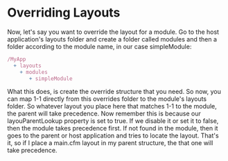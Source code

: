 # Overriding Layouts

Now, let's say you want to override the layout for a module. Go to the host application's layouts folder and create a folder called modules and then a folder according to the module name, in our case simpleModule:
```js
/MyApp
  + layouts 
    + modules 
       + simpleModule
```

What this does, is create the override structure that you need. So now, you can map 1-1 directly from this overrides folder to the module's layouts folder. So whatever layout you place here that matches 1-1 to the module, the parent will take precedence. Now remember this is because our layouParentLookup property is set to true. If we disable it or set it to false, then the module takes precedence first. If not found in the module, then it goes to the parent or host application and tries to locate the layout. That's it, so if I place a main.cfm layout in my parent structure, the that one will take precedence.